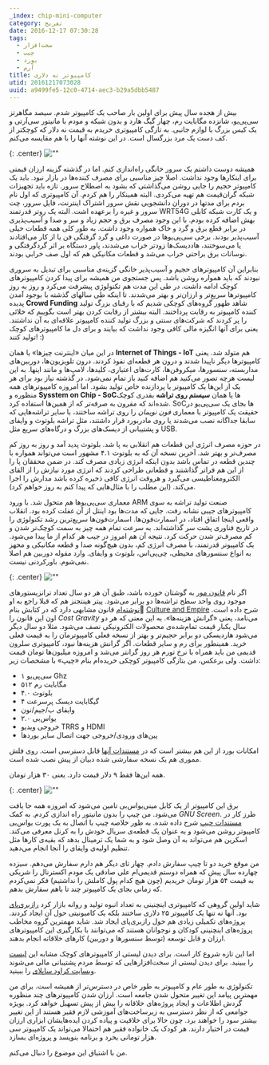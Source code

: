 ```yaml
---
_index: chip-mini-computer
category: تفریح
date: 2016-12-17 07:30:28
tags:
  - سخت‌افزار
  - چیپ
  - بورد
  - آرم
title: کامپیوتر نه دلاری
utid: 20161217073028
uuid: a9499fe5-12c0-4714-aec3-b29a5dbb5487
---
```

بیش از هجده سال پیش برای اولین بار صاحب یک کامپیوتر شدم. سیصد مگاهرتز سی‌پی‌یو، شانزده مگابایت رم، چهار گیگ هارد و بدون شبکه و مودم با مانیتور سی‌آر‌تی و یک کیس بزرگ با لوازم جانبی. به تازگی کامپیوتری خریدم به قیمت نه دلار که کوچکتر از کف دست یک مرد بزرگسال است. در این نوشته آنها را با هم مقایسه می‌کنم.


{: .center}
![""](assets/pimg/640px-Intel_Celeron_300A_MHz.jpg "سلرون ۳۰۰ - عکس از ویکی‌پدیا")

همیشه دوست داشتم یک سرور خانگی راه‌اندازی کنم. اما در گذشته گزینه ارزان قیمتی برای اینکارها وجود نداشت. اصلا چیز مناسبی برای مصرف کننده‌ها در بازار نبود. باید یک کامپیوتر حجیم را جایی روشن می‌گذاشتی که بشود به اصطلاح سرور. تازه باید تجهیزات شبکه گران‌قیمت هم تهیه می‌کردی. البته همینکار را هم کردم. آن کامپیوتری که اول نام بردم برای مدتها در دوران دانشجویی نقش سرور اشتراک اینترنت، فایل سرور، چت سرور و غیره را برعهده اشت. البته یک روتر قدرتمند WRT54G و یک کارت شبکه کابلی بهش اضافه کرده بودم. با این وجود مصرف برق و حجم زیاد و سر و صدا و آسیب‌پذیری در برابر قطع برق و گرد و خاک همواره وجود داشت. به طور کلی همه قطعات خیلی آسیب‌پذیر بودند. برخی سی‌پی‌یو‌ها در صورت داغی و گرد گرفتگی فن یا از کار می‌افتادند یا می‌سوختند، هاددیسک‌ها زودتر خراب می‌شدند، پاور دستگاه بر اثر گردگرفتگی و نوسانات برق براحتی خراب می‌شد و قطعات مکانیکی هم که اول صف خرابی بودند.

بنابراین آن کامپیوترهای حجیم و آسیب‌پذیر خانگی گزینه‌ی مناسبی برای تبدیل به سروری نبودند که باید همواره روشن باشد. پس جستجوی من همیشه برای پیدا کردن کامپیوترهای کوچک ادامه داشت. در طی این مدت هم تکنولوژی پیشرفت می‌کرد و روز به روز کامپیوترها سریع‌تر و ارزان‌تر و بهتر می‌شدند. تا اینکه طی سالهای گذشته با بوجود آمدن پدیده **Crowd Funding** شاهد ظهور گروه‌های کوچکی شدیم که با رقبای بزرگ تولید کننده کامپیوتر به رقابت پرداختند. البته بیشتر از رقابت کردن بهتر است بگوییم که خلائی را پر کردند که شرکت‌های سنتی و بزرگ تولید کننده کامپیوتر علاقه‌ای به آن نداشتند. یعنی برای آنها انگیزه مالی کافی وجود نداشت که بیایند و برای دل ما کامپیوترهای کوچک تولید کنند!‌ :)

در این میان «اینترنت چیزها» یا همان **Internet of Things - IoT** هم متولد شد. یعنی کامپیوترها دیگر ناپیدا شدند و درون هر قطعه‌ای نفوذ کردند. درون تلویزیون‌ها، دوربین‌های مداربسته، سنسورها، میکروفن‌ها، کارت‌های اعتباری، کلید‌ها، لامپ‌ها و مانند اینها. به این لیست هرچه تصور می‌کنید هم اضافه کنید باز تمام نمی‌شود. در گذشته نیاز بود برای هر یک از این‌ها یک کامپیوتر یا پردازنده خاص تولید بشود. اما امروزه کامپیوترهای همه منظوره و **Sysstem on Chip - SoC**ها یا همان **سیستم روی تراشه** بقدری کوچک شده‌اند که مقرون به صرفه‌تر که از همین‌ها استفاده کرد. SoCها بجای یک سی‌پی‌یو در حقیقت یک کامپیوتر با معماری *فون نویمان* را روی تراشه ساختند، با سایر تراشه‌هایی که سابقا جداگانه نصب می‌شدند یا روی مادربورد قرار داشتند، مثل تراشه بلوتوث و وایفای و پشتیبانی از دیسک‌های بزرگ و درگاه‌های سریع مثل USB.

در حوزه مصرف انرژی این قطعات هم انقلابی به پا شد. بلوتوث پدید آمد و روز به روز کم مصرف‌تر و بهتر شد. آخرین نسخه آن که به بلوتوث ۴.۱ مشهور است می‌تواند همواره با چندین قطعه در تماس باشد بدون اینکه انرژی زیادی مصرف کند. در ضمن محققان پا را از این هم فراتر گذاشتند و قطعاتی طراحی کردند که انرژی مورد نیازش را از القای الکترومغناطیسی می‌گیرد و هروقت انرژی کافی ذخیره کرده باشد مدارش را اجرا می‌کند. (این مطلب را با مثال‌هایی که پیدا کنم به روز خواهم کرد). 

معماری سی‌پی‌یوها هم متحول شد. با ورود ARM صنعت تولید تراشه به سوی کامپیوترهای جیبی نشانه رفت. جایی که مدت‌ها بود اینتل از آن غفلت کرده بود. انقلاب واقعی اینجا اتفاق افتاد، در اسمارت‌فون‌ها. اسمارت‌فون‌ها سریع‌ترین رشد تکنولوژی را در تاریخ فناوری پشت سر گذاشته‌اند. به سرعت تمام همه چیز به سمت کوچک‌تر شدن و کم مصرف‌تر شدن حرکت کرد. نتیجه آن هم امروز در جیب هر کدام از ما پیدا می‌شود. یک کامپیوتر قدرتمند، با مصرف انرژی کم،‌ بدون هیچ‌گونه صدا و قطعه مکانیکی و مجهز به انواع سنسورهای محیطی، چی‌پی‌اس، بلوتوث و وایفای. وارد مقوله دوربین هم اصلا نمی‌شوم. باورکردنی نیست.

{: .center}
![""](assets/pimg/chipAllSidesView.png "کامپیوتر نه دلاری چیپ - عکس از چیپ")


اگر نام [قانون مور](https://fa.wikipedia.org/wiki/%D9%82%D8%A7%D9%86%D9%88%D9%86_%D9%85%D9%88%D8%B1) به گوشتان خورده باشد، طبق آن هر دو سال تعداد ترانزیستورهای موجود روی واحد سطح تراشه‌ها دو برابر می‌شود. پیتر هینتجنز هم که قبلا راجع به او [نوشته‌ام](peter-hintjens-chose-euthanasia) قانون مشابهی دارد که در کتابش بنام [ُCulture and Empire](https://www.gitbook.com/book/hintjens/culture-empire/details) شرح داده است. اون این قانون را *Cost Gravity* می‌نامد، یعنی «گرانش هزینه‌ها». به این معنی که هر دو سال یکبار قیمت تمام‌شده‌ی محصولات الکترونیکی نصف می‌شود. مثلا دو سال دیگر می‌شود هاردیسکی دو برابر حجیم‌تر و بهتر از نسخه فعلی کامپیوترمان را به قیمت فعلی خرید. همینطور برای رم و سایر قطعات. اگر گرانش هزینه‌ها نبود، کامپیوتری سلرون قدیمی من باید همراه با نرخ تورم هر روز گرانتر می‌شد و امروزه میلیون‌ها تومان قیمت داشت. ولی برعکس، من بتازگی کامپیوتر کوچکی خریده‌ام بنام «چیپ» با مشخصات زیر:

- سی‌پی‌یو ۱ Ghz
- ۵۱۲ مگابایت رم
- بلوتوث ۴.۰
- ۴ گیگابایت دیسک پرسرعت
- وایفای ب/جیم/نون
- یواس‌بی ۲.۰
- خروجی ویدیو TRRS و HDMI
- پین‌های ورودی/خروجی جهت اتصال سایر بوردها

امکانات بورد از این هم بیشتر است که در ‏[مستندات آنها](https://github.com/NextThingCo/CHIP-Hardware) قابل دسترسی است. روی فلش مموری هم یک نسخه سفارشی شده دبیان از پیش نصب شده است.

همه این‌ها فقط ۹ دلار قیمت دارد. یعنی ۳۰ هزار تومان.

{: .center}
![""](assets/pimg/chip.jpg "کامپیوتر نه دلاری - عکس از خودم")

برق این کامپیوتر از یک کابل مینی‌یو‌اس‌بی تامین می‌شود که امروزه همه جا یافت می‌شود. من چیپ را بدون مانیتور راه اندازی کردم. به کمک *GNU Screen*. طرز کار در [مستندات چیپ](http://docs.getchip.com/chip.html#headless-chip) شرح داده شده. به طور خلاصه چیپ با اتصال به یک پورت یو‌اس‌بی کامپیوتر روشن می‌شود و به عنوان یک قطعه‌ی سریال خودش را به کرنل معرفی می‌کند. اسکرین هم می‌تواند به آن وصل شود و به شما یک ترمینال بدهد که بقیه‌ی کارها مثل تنظیم اولیه‌ی وایفای را آنجا انجام می‌دهید.

من موقع خرید دو تا چیپ سفارش دادم. چهار تای دیگر هم دارم سفارش می‌دهم. سیزده چهارده سال پیش که همراه دوستم قدیمی‌ام علی صادقی یک مودم اکسترنال را شریکی به قیمت ۵۴ هزار تومان خریدیم (چون هیچ کدام پول کاملش را نداشتیم) فکر نمی‌کردم که زمانی بجای یک کامپیوتر چند تا باهم سفارش بدهم.

شاید اولین گروهی که کامپیوتری اینچنینی به تعداد انبوه تولید و روانه بازار کرد [رازبری‌پای](https://www.raspberrypi.org/) بود. آنها نه تنها یک کامپیوتر ۲۵ دلاری ساختند بلکه یک کامیونیتی حول آن ایجاد کردند. پروژه‌های تکمیلی زیادی هم حول رازبری‌پای ایجاد شد. شاید مهمترین گروه مخاطب پروژه‌های اینچنینی کودکان و نوجوانان هستند که می‌توانند با بکارگیری این کامپیوترهای ارزان و قابل توسعه (توسط سنسورها و دوربین) کارهای خلاقانه انجام بدهند. 

اما این تازه شروع کار است. برای دیدن لیستی از کامپیوترهای کوچک مشابه این [لیست](http://www.bigboardlist.com/) را ببینید. برای دیدن لیستی از سخت‌افزارهایی که توسط مردم پشتیبانی مالی می‌شوند [وبسایت کراود ساپلای](https://www.crowdsupply.com/) را ببینید.

تکنولوژی به طور عام و کامپیوتر به طور خاص در دسترس‌تر از همیشه است. برای من مهمترین پیامد این تغییر متحول شدن جامعه است. ارزان شدن کامپیوترهای چند منظوره گردش اطلاعات و ایجاد پروژه‌های خلاقانه را بیش از پیش تسهیل خواهد کرد. بویژه جوامعی که از نظر دسترسی به زیرساخت‌های آموزشی لازم فقیر هستند از این تغییر بیشتر سود را خواهند برد. چون حالا برای خلاقیت و پیاده کردن ایده‌هایشان ابزاری ارزان قیمت در اختیار دارند. هر کودک یک خانواده فقیر هم احتمالا می‌تواند یک کامپیوتر سی هزار تومانی بخرد و برنامه بنویسد و پروژه‌ای بسازد.

من با اشتیاق این موضوع را دنبال می‌کنم.
